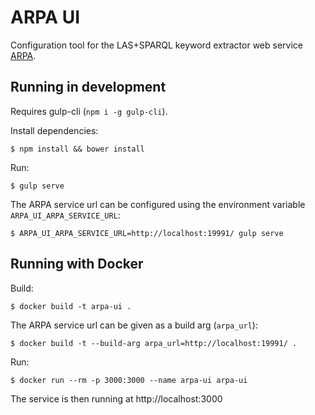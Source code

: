 # ARPA UI

Configuration tool for the LAS+SPARQL keyword extractor web service [ARPA](https://github.com/jiemakel/arpa).

## Running in development

Requires gulp-cli (`npm i -g gulp-cli`).

Install dependencies:

`$ npm install && bower install`

Run:

`$ gulp serve`

The ARPA service url can be configured using the environment variable `ARPA_UI_ARPA_SERVICE_URL`:

`$ ARPA_UI_ARPA_SERVICE_URL=http://localhost:19991/ gulp serve`

## Running with Docker

Build:

`$ docker build -t arpa-ui .`

The ARPA service url can be given as a build arg (`arpa_url`):

`$ docker build -t --build-arg arpa_url=http://localhost:19991/ .`

Run:

`$ docker run --rm -p 3000:3000 --name arpa-ui arpa-ui`

The service is then running at http://localhost:3000
